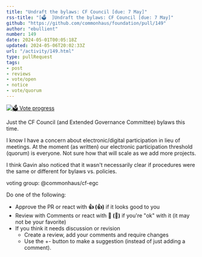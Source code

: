 ```yaml
---
title: "Undraft the bylaws: CF Council [due: 7 May]"
rss-title: "[🗳️  ]Undraft the bylaws: CF Council [due: 7 May]"
github: "https://github.com/commonhaus/foundation/pull/149"
author: "ebullient"
number: 149
date: 2024-05-01T00:05:18Z
updated: 2024-05-06T20:02:33Z
url: "/activity/149.html"
type: pullRequest
tags:
- post
- reviews
- vote/open
- notice
- vote/quorum
---
```

[![🗳️ Vote progress](https://www.commonhaus.org/votes/commonhaus/foundation/149.svg)](https://github.com/commonhaus/foundation/pull/149#issuecomment-2087745125 "IC_kwDOKRPTI858cHZl")

Just the CF Council (and Extended Governance Committee) bylaws this time.

I know I have a concern about electronic/digital participation in lieu of meetings. At the moment (as written) our electronic participation threshold (quorum) is everyone. Not sure how that will scale as we add more projects. 

I think Gavin also noticed that it wasn't necessarily clear if procedures were the same or different for bylaws vs. policies. 

voting group: @commonhaus/cf-egc

Do one of the following:  

- Approve the PR or react with **👍 (:+1:)** if it looks good to you
- Review with Comments or react with **👀 (:eyes:)** if you're "ok" with it (it may not be your favorite)
- If you think it needs discussion or revision
    - Create a review, add your comments and require changes
    - Use the +- button to make a suggestion (instead of just adding a comment). 

